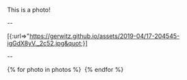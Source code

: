 This is a photo!

--

[{:url=&gt;&quot;https://gerwitz.github.io/assets/2019-04/17-204545-igGdX8yV._2c52.jpg&quot;}]

--

{% for photo in photos %}
![]()
{% endfor %}
